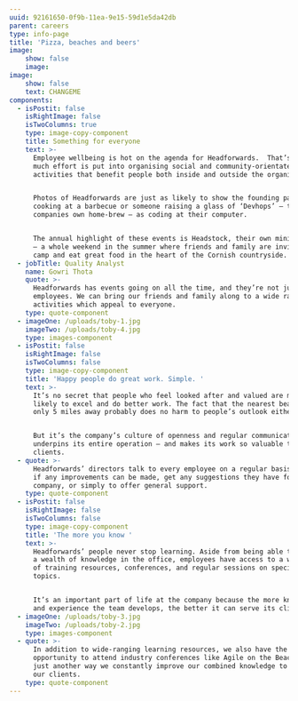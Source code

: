 ```yaml
---
uuid: 92161650-0f9b-11ea-9e15-59d1e5da42db
parent: careers
type: info-page
title: 'Pizza, beaches and beers'
image:
    show: false
    image:
image:
    show: false
    text: CHANGEME
components:
  - isPostit: false
    isRightImage: false
    isTwoColumns: true
    type: image-copy-component
    title: Something for everyone
    text: >-
      Employee wellbeing is hot on the agenda for Headforwards.  That’s why so
      much effort is put into organising social and community-orientated
      activities that benefit people both inside and outside the organisation. 


      Photos of Headforwards are just as likely to show the founding partners
      cooking at a barbecue or someone raising a glass of ‘Devhops’ – the
      companies own home-brew – as coding at their computer.


      The annual highlight of these events is Headstock, their own mini-festival
      – a whole weekend in the summer where friends and family are invited to
      camp and eat great food in the heart of the Cornish countryside.
  - jobTitle: Quality Analyst
    name: Gowri Thota
    quote: >-
      Headforwards has events going on all the time, and they’re not just for
      employees. We can bring our friends and family along to a wide range of
      activities which appeal to everyone.
    type: quote-component
  - imageOne: /uploads/toby-1.jpg
    imageTwo: /uploads/toby-4.jpg
    type: images-component
  - isPostit: false
    isRightImage: false
    isTwoColumns: false
    type: image-copy-component
    title: 'Happy people do great work. Simple. '
    text: >-
      It’s no secret that people who feel looked after and valued are more
      likely to excel and do better work. The fact that the nearest beach is
      only 5 miles away probably does no harm to people’s outlook either.


      But it’s the company’s culture of openness and regular communication that
      underpins its entire operation – and makes its work so valuable to
      clients.
  - quote: >-
      Headforwards’ directors talk to every employee on a regular basis to check
      if any improvements can be made, get any suggestions they have for the
      company, or simply to offer general support.
    type: quote-component
  - isPostit: false
    isRightImage: false
    isTwoColumns: false
    type: image-copy-component
    title: 'The more you know '
    text: >-
      Headforwards’ people never stop learning. Aside from being able to draw on
      a wealth of knowledge in the office, employees have access to a wide range
      of training resources, conferences, and regular sessions on specific
      topics. 


      It’s an important part of life at the company because the more knowledge
      and experience the team develops, the better it can serve its clients.
  - imageOne: /uploads/toby-3.jpg
    imageTwo: /uploads/toby-2.jpg
    type: images-component
  - quote: >-
      In addition to wide-ranging learning resources, we also have the
      opportunity to attend industry conferences like Agile on the Beach. It’s
      just another way we constantly improve our combined knowledge to benefit
      our clients.
    type: quote-component
---
```


